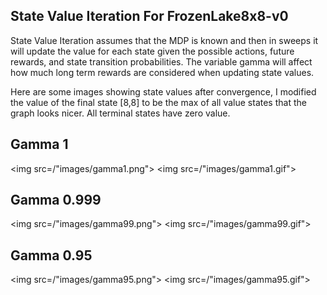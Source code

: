 State Value Iteration For FrozenLake8x8-v0
------------------------------------

State Value Iteration assumes that the MDP is known and then in sweeps it will update the value for each state given the possible actions, future rewards, and state transition probabilities.  The variable gamma will affect how much long term rewards are considered when updating state values.

Here are some images showing state values after convergence, I modified the value of the final state [8,8] to be the max of all value states that the graph looks nicer.  All terminal states have zero value.

Gamma 1
-------
<img src=/"images/gamma1.png\">
<img src=/"images/gamma1.gif\">

Gamma 0.999
-------
<img src=/"images/gamma99.png\">
<img src=/"images/gamma99.gif\">

Gamma 0.95
-------
<img src=/"images/gamma95.png\">
<img src=/"images/gamma95.gif\">
